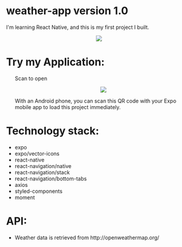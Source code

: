 # weather-app version 1.0

I'm learning React Native, and this is my first project I built.

<p align="center">
  <img src="https://www.ubidreams.fr/wp-content/uploads/2020/06/logo-react-native.png" />
</p>

# Try my Application: 

<ul>
  <p>Scan to open</p>
  <p align="center">
    <img src="blob:null/05bdcc7e-519b-4451-9586-3755e8a6962e" />
  </p>
  <p>With an Android phone, you can scan this QR code with your Expo mobile app to load this project immediately.</p>
</ul>

# Technology stack:
<ul>
  <li>expo</li>
  <li>expo/vector-icons</li>
  <li>react-native</li>
  <li>react-navigation/native</li>
  <li>react-navigation/stack</li>
  <li>react-navigation/bottom-tabs</li>
  <li>axios</li>
  <li>styled-components</li>
  <li>moment</li>
</ul>

# API: 

<ul>
  <li>Weather data is retrieved from http://openweathermap.org/</li>
</ul>
